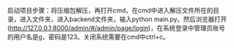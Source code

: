 启动项目步骤：将压缩包解压，再打开cmd，在cmd中进入解压文件所在的目录，进入文件夹，进入backend文件夹，输入python main.py。然后浏览器打开(http://127.0.0.1:8000/admin/#/admin/page/login)，在系统登录中管理员账号的用户名是g，密码是123。关闭系统需要在cmd中ctrl+c。
